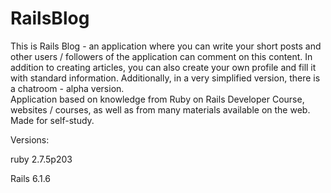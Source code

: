 # RailsBlog

<p>This is Rails Blog - an application where you can write your short posts and other users / followers of the application can comment on this content. 
In addition to creating articles, you can also create your own profile and fill it with standard information. 
Additionally, in a very simplified version, there is a chatroom - alpha version.<br>
Application based on knowledge from Ruby on Rails Developer Course, websites / courses, as well as from many materials available on the web. Made for self-study.
</p>

<p>Versions:</p>
<p>ruby 2.7.5p203</p>
<p>Rails 6.1.6</p>

